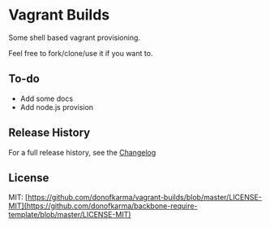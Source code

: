 Vagrant Builds
====================

Some shell based vagrant provisioning.

Feel free to fork/clone/use it if you want to.

To-do
---------------------

- Add some docs
- Add node.js provision

Release History
---------------------

For a full release history, see the [Changelog](https://github.com/donofkarma/vagrant-builds/blob/master/CHANGELOG.md)

License
---------------------

MIT: [https://github.com/donofkarma/vagrant-builds/blob/master/LICENSE-MIT](https://github.com/donofkarma/backbone-require-template/blob/master/LICENSE-MIT)